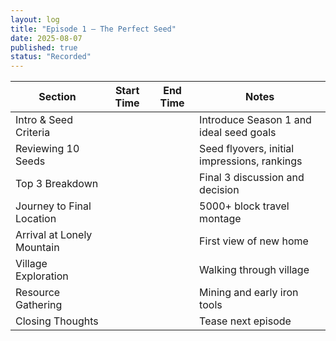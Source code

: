 ```yaml
---
layout: log
title: "Episode 1 – The Perfect Seed"
date: 2025-08-07
published: true
status: "Recorded"
---
```


| Section                    | Start Time | End Time | Notes                                        |
|----------------------------|------------|----------|----------------------------------------------|
| Intro & Seed Criteria      |            |          | Introduce Season 1 and ideal seed goals      |
| Reviewing 10 Seeds         |            |          | Seed flyovers, initial impressions, rankings |
| Top 3 Breakdown            |            |          | Final 3 discussion and decision              |
| Journey to Final Location  |            |          | 5000+ block travel montage                   |
| Arrival at Lonely Mountain |            |          | First view of new home                       |
| Village Exploration        |            |          | Walking through village                      |
| Resource Gathering         |            |          | Mining and early iron tools                  |
| Closing Thoughts           |            |          | Tease next episode                           |
